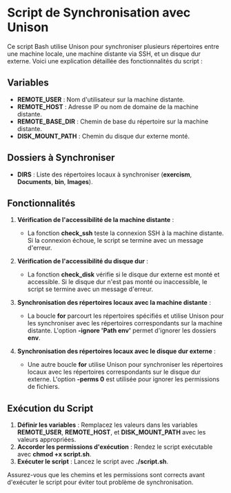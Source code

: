 # Script de Synchronisation avec Unison

Ce script Bash utilise Unison pour synchroniser plusieurs répertoires entre une machine locale, une machine distante via SSH, et un disque dur externe. Voici une explication détaillée des fonctionnalités du script :

## Variables

- **REMOTE_USER** : Nom d'utilisateur sur la machine distante.
- **REMOTE_HOST** : Adresse IP ou nom de domaine de la machine distante.
- **REMOTE_BASE_DIR** : Chemin de base du répertoire sur la machine distante.
- **DISK_MOUNT_PATH** : Chemin du disque dur externe monté.

## Dossiers à Synchroniser

- **DIRS** : Liste des répertoires locaux à synchroniser (**exercism**, **Documents**, **bin**, **Images**).

## Fonctionnalités

1. **Vérification de l'accessibilité de la machine distante** :
   - La fonction **check_ssh** teste la connexion SSH à la machine distante. Si la connexion échoue, le script se termine avec un message d'erreur.

2. **Vérification de l'accessibilité du disque dur** :
   - La fonction **check_disk** vérifie si le disque dur externe est monté et accessible. Si le disque dur n'est pas monté ou inaccessible, le script se termine avec un message d'erreur.

3. **Synchronisation des répertoires locaux avec la machine distante** :
   - La boucle **for** parcourt les répertoires spécifiés et utilise Unison pour les synchroniser avec les répertoires correspondants sur la machine distante. L'option **-ignore 'Path env'** permet d'ignorer les dossiers **env**.

4. **Synchronisation des répertoires locaux avec le disque dur externe** :
   - Une autre boucle **for** utilise Unison pour synchroniser les répertoires locaux avec les répertoires correspondants sur le disque dur externe. L'option **-perms 0** est utilisée pour ignorer les permissions de fichiers.

## Exécution du Script

1. **Définir les variables** : Remplacez les valeurs dans les variables **REMOTE_USER**, **REMOTE_HOST**, et **DISK_MOUNT_PATH** avec les valeurs appropriées.
2. **Accorder les permissions d'exécution** : Rendez le script exécutable avec **chmod +x script.sh**.
3. **Exécuter le script** : Lancez le script avec **./script.sh**.

Assurez-vous que les chemins et les permissions sont corrects avant d'exécuter le script pour éviter tout problème de synchronisation.
